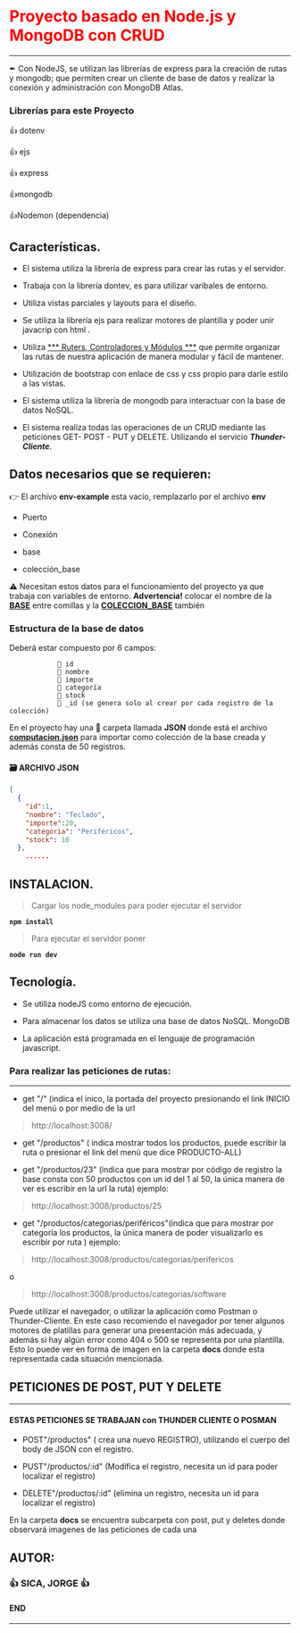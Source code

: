# <font color="red">Proyecto basado en Node.js y MongoDB con CRUD </font>
***
✒ Con NodeJS, se utilizan las librerías de express para la creación de rutas y mongodb; que permiten crear un cliente de base de datos y realizar la conexión y administración con MongoDB Atlas.

### Librerías para este Proyecto
  :+1: dotenv

  :+1: ejs

  :+1: express

  :+1:mongodb

  :+1:Nodemon (dependencia)

## Características.

- El sistema utiliza la librería de express para crear las rutas y el servidor.

- Trabaja con la librería  dontev, es para utilizar varibales de entorno.

- Utiliza vistas parciales y layouts para el diseño.

- Se utiliza la librería ejs para realizar motores de plantilla y poder unir javacrip con html .

- Utiliza <u>*** Ruters, Controladores y Módulos ***</u> que permite organizar las rutas de nuestra aplicación de manera modular y fácil de mantener.

-  Utilización de bootstrap con enlace de css y css propio para darle estilo a las  vistas.  

- El sistema utiliza la librería de mongodb para interactuar con la base de datos NoSQL.

- El sistema realiza todas las operaciones de un CRUD mediante las peticiones GET- POST - PUT y DELETE. Utilizando el servicio ***Thunder-Cliente***.

##  Datos necesarios que se requieren:
 :point_right: El archivo **env-example** esta vacío, remplazarlo por el archivo **env** 

- Puerto

- Conexión

- base

- colección_base          

⚠ Necesitan estos datos para el funcionamiento del proyecto ya que trabaja con variables de entorno. **Advertencia!** colocar el nombre de la <u>**BASE**</u> entre comillas y la <u>**COLECCION_BASE**</u> también 


### Estructura de la base de datos
Deberá estar compuesto por 6 campos:

                💾 id
                💾 nombre
                💾 importe
                💾 categoría
                💾 stock
                💾 _id (se genera solo al crear por cada registro de la colección)

En el proyecto hay una :file_folder: carpeta llamada **JSON** donde está el archivo <u>**computacion.json**</u> para importar como colección de la base creada y además consta de 50 registros.

 #### 🗃 ARCHIVO JSON 		
``` JSON
[
  {
    "id":1,
    "nombre": "Teclado",
    "importe":20,
    "categoria": "Periféricos",
    "stock": 10
  },
	......
```
## INSTALACION.

>Cargar los node_modules para poder ejecutar el servidor 

**`npm install`**

> Para ejecutar el servidor poner 

**`node run dev`**

## Tecnología.

- Se utiliza nodeJS como entorno de ejecución.

- Para almacenar los datos se utiliza una base de datos NoSQL. MongoDB

- La aplicación está programada en el lenguaje de programación javascript.


### Para realizar las peticiones de rutas:
***

- get "/" (indica el inico, la portada del proyecto presionando el link INICIO del menú o
por medio de la url 
> http://localhost:3008/

- get "/productos" ( indica mostrar todos los productos, puede escribir la ruta o presionar el link del menú que dice PRODUCTO-ALL)

- get "/productos/23" (indica que para mostrar por código de registro la base consta con 50 productos con un id del 1 al 50, la única manera de ver es escribir en la url la ruta) ejemplo:
> http://localhost:3008/productos/25

- get "/productos/categorias/periféricos"(indica que para mostrar por categoría los productos, la única manera de poder visualizarlo es escribir por ruta )
ejemplo:
> http://localhost:3008/productos/categorias/perifericos

o
> http://localhost:3008/productos/categorias/software

Puede utilizar el navegador, o utilizar la aplicación como Postman o Thunder-Cliente. En este caso recomiendo el navegador por tener algunos motores de platillas para generar una presentación más adecuada, y además si hay algún error como 404 o 500 se representa por una plantilla. 
Esto lo puede ver en forma de imagen en la carpeta **docs** donde esta representada cada situación mencionada.

## PETICIONES DE POST, PUT Y DELETE 
___

#### ESTAS PETICIONES SE TRABAJAN con THUNDER CLIENTE O POSMAN

- POST"/productos" ( crea una nuevo REGISTRO), utilizando el cuerpo del body de JSON con el registro.

- PUST"/productos/:id" (Modifica el registro, necesita un id para poder localizar el registro) 

- DELETE"/productos/:id" (elimina un registro, necesita un id para localizar el registro)

En la carpeta **docs** se encuentra subcarpeta con post, put y deletes donde observará imagenes de las peticiones de cada una 

## AUTOR:
### :+1: **SICA, JORGE** :+1:
#### END
****







